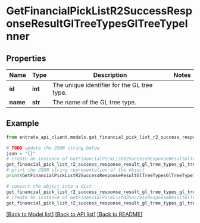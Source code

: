 # GetFinancialPickListR2SuccessResponseResultGlTreeTypesGlTreeTypeInner


## Properties

Name | Type | Description | Notes
------------ | ------------- | ------------- | -------------
**id** | **int** | The unique identifier for the GL tree type. | 
**name** | **str** | The name of the GL tree type. | 

## Example

```python
from entrata_api_client.models.get_financial_pick_list_r2_success_response_result_gl_tree_types_gl_tree_type_inner import GetFinancialPickListR2SuccessResponseResultGlTreeTypesGlTreeTypeInner

# TODO update the JSON string below
json = "{}"
# create an instance of GetFinancialPickListR2SuccessResponseResultGlTreeTypesGlTreeTypeInner from a JSON string
get_financial_pick_list_r2_success_response_result_gl_tree_types_gl_tree_type_inner_instance = GetFinancialPickListR2SuccessResponseResultGlTreeTypesGlTreeTypeInner.from_json(json)
# print the JSON string representation of the object
print(GetFinancialPickListR2SuccessResponseResultGlTreeTypesGlTreeTypeInner.to_json())

# convert the object into a dict
get_financial_pick_list_r2_success_response_result_gl_tree_types_gl_tree_type_inner_dict = get_financial_pick_list_r2_success_response_result_gl_tree_types_gl_tree_type_inner_instance.to_dict()
# create an instance of GetFinancialPickListR2SuccessResponseResultGlTreeTypesGlTreeTypeInner from a dict
get_financial_pick_list_r2_success_response_result_gl_tree_types_gl_tree_type_inner_from_dict = GetFinancialPickListR2SuccessResponseResultGlTreeTypesGlTreeTypeInner.from_dict(get_financial_pick_list_r2_success_response_result_gl_tree_types_gl_tree_type_inner_dict)
```
[[Back to Model list]](../README.md#documentation-for-models) [[Back to API list]](../README.md#documentation-for-api-endpoints) [[Back to README]](../README.md)


